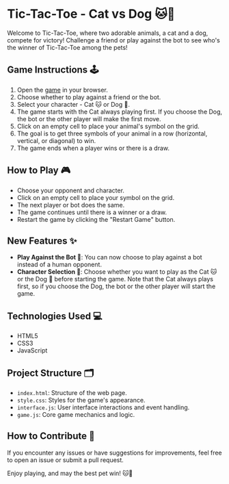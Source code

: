 # Tic-Tac-Toe - Cat vs Dog 🐱🐶

Welcome to Tic-Tac-Toe, where two adorable animals, a cat and a dog, compete for victory! Challenge a friend or play against the bot to see who's the winner of Tic-Tac-Toe among the pets!

## Game Instructions 🕹️

1. Open the [game](https://eduardapontel.github.io/tic-tac-toe/) in your browser.
2. Choose whether to play against a friend or the bot.
3. Select your character - Cat 🐱 or Dog 🐶.
4. The game starts with the Cat always playing first. If you choose the Dog, the bot or the other player will make the first move.
5. Click on an empty cell to place your animal's symbol on the grid.
6. The goal is to get three symbols of your animal in a row (horizontal, vertical, or diagonal) to win.
7. The game ends when a player wins or there is a draw.

## How to Play 🎮

- Choose your opponent and character.
- Click on an empty cell to place your symbol on the grid.
- The next player or bot does the same.
- The game continues until there is a winner or a draw.
- Restart the game by clicking the "Restart Game" button.

## New Features ✨

- **Play Against the Bot 🤖**: You can now choose to play against a bot instead of a human opponent.
- **Character Selection 🐾**: Choose whether you want to play as the Cat 🐱 or the Dog 🐶 before starting the game. Note that the Cat always plays first, so if you choose the Dog, the bot or the other player will start the game.

## Technologies Used 💻

- HTML5
- CSS3
- JavaScript

## Project Structure 🗂️

- `index.html`: Structure of the web page.
- `style.css`: Styles for the game's appearance.
- `interface.js`: User interface interactions and event handling.
- `game.js`: Core game mechanics and logic.

## How to Contribute 🤝

If you encounter any issues or have suggestions for improvements, feel free to open an issue or submit a pull request.

Enjoy playing, and may the best pet win! 🐱🐶
